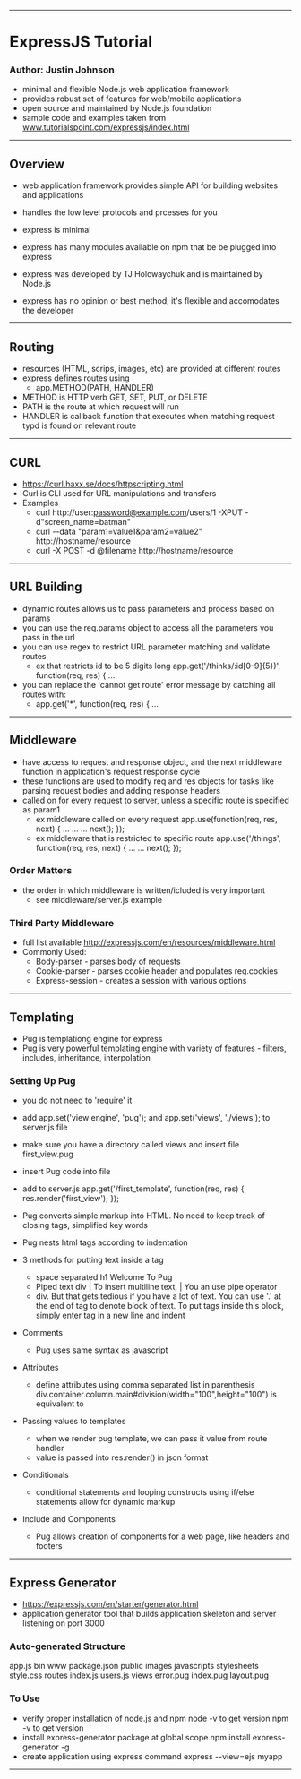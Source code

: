 --------------------------------------------------------------------------------------------

# ExpressJS Tutorial
### Author: Justin Johnson
- minimal and flexible Node.js web application framework
- provides robust set of features for web/mobile applications
- open source and maintained by Node.js foundation
- sample code and examples taken from www.tutorialspoint.com/expressjs/index.html

---------------------------------------------------------------------------------------------

## Overview
- web application framework provides simple API for building websites and applications
- handles the low level protocols and prcesses for you

- express is minimal
- express has many modules available on npm that be be plugged into express
- express was developed by TJ Holowaychuk and is maintained by Node.js

- express has no opinion or best method, it's flexible and accomodates the developer

----------------------------------------------------------------------------------------------

## Routing
- resources (HTML, scrips, images, etc) are provided at different routes
- express defines routes using 
	- app.METHOD(PATH, HANDLER)
- METHOD is HTTP verb GET, SET, PUT, or DELETE
- PATH is the route at which request will run
- HANDLER is callback function that executes when matching request typd is found on relevant route

----------------------------------------------------------------------------------------------------

## CURL
- https://curl.haxx.se/docs/httpscripting.html
- Curl is CLI used for URL manipulations and transfers
- Examples
	- curl http://user:password@example.com/users/1 -XPUT -d"screen_name=batman"
	- curl --data "param1=value1&param2=value2" http://hostname/resource
	- curl -X POST -d @filename http://hostname/resource

------------------------------------------------------------------------------------------------------

## URL Building
- dynamic routes allows us to pass parameters and process based on params
- you can use the req.params object to access all the parameters you pass in the url
- you can use regex to restrict URL parameter matching and validate routes
	- ex that restricts id to be 5 digits long
	  app.get('/thinks/:id[0-9]{5})', function(req, res) { ...
- you can replace the 'cannot get route' error message by catching all routes with:
	- app.get('*', function(req, res) { ...

-------------------------------------------------------------------------------------------------------
## Middleware
- have access to request and response object, and the next middleware function in application's request response cycle
- these functions are used to modify req and res objects for tasks like parsing request bodies and adding response headers
- called on for every request to server, unless a specific route is specified as param1
	- ex middleware called on every request
	   app.use(function(req, res, next) { ...
		...
		...
		next();
	  });
	- ex middleware that is restricted to specific route
	  app.use('/things', function(req, res, next) {
		...
		...
		next();
	  });

### Order Matters
- the order in which middleware is written/icluded is very important
	- see middleware/server.js example

### Third Party Middleware
- full list available http://expressjs.com/en/resources/middleware.html
- Commonly Used:
	- Body-parser - parses body of requests 
	- Cookie-parser - parses cookie header and populates req.cookies
	- Express-session - creates a session with various options

-------------------------------------------------------------------------------------------------------------

## Templating
- Pug is templationg engine for express
- Pug is very powerful templating engine with variety of features - filters, includes, inheritance, interpolation

### Setting Up Pug
- you do not need to 'require' it
- add app.set('view engine', 'pug'); and app.set('views', './views'); to server.js file
- make sure you have a directory called views and insert file first_view.pug
- insert Pug code into file
- add to server.js
	app.get('/first_template', function(req, res) {
		res.render('first_view');
	});
- Pug converts simple markup into HTML. No need to keep track of closing tags, simplified key words

- Pug nests html tags according to indentation
- 3 methods for putting text inside a tag
	- space separated
	  h1 Welcome To Pug
	- Piped text
	  div
		| To insert multiline text,
		| You an use pipe operator
	- div.
	  But that gets tedious if you have a lot of text.
	  You can use '.' at the end of tag to denote block of text.
	  To put tags inside this block, simply enter tag in a new line and indent
- Comments
	- Pug uses same syntax as javascript
- Attributes
	- define attributes using comma separated list in parenthesis
	  div.container.column.main#division(width="100",height="100")
          is equivalent to
	  <div class="container column main" id="division" width="100" height="100"></div>
- Passing values to templates
	- when we render pug template, we can pass it value from route handler
	- value is passed into res.render() in json format
- Conditionals
	- conditional statements and looping constructs using if/else statements allow for dynamic markup
- Include and Components
	- Pug allows creation of components for a web page, like headers and footers


----------------------------------------------------------------------------------------------------

## Express Generator
- https://expressjs.com/en/starter/generator.html
- application generator tool that builds application skeleton and server listening on port 3000

### Auto-generated Structure
app.js
bin
  www
package.json
public
  images
  javascripts
  stylesheets
    style.css
  routes
    index.js
    users.js
  views
    error.pug
    index.pug
    layout.pug

### To Use
- verify proper installation of node.js and npm
	node -v to get version
	npm -v to get version
- install express-generator package at global scope
	npm install express-generator -g
- create application using express command
	express --view=ejs myapp

------------------------------------------------------------------------------------
